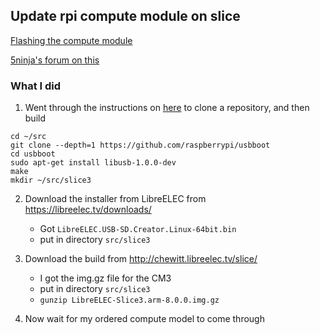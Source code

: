 ## Update rpi compute module on slice

[Flashing the compute module](https://www.raspberrypi.org/documentation/hardware/computemodule/cm-emmc-flashing.md)

[5ninja's forum on this](http://forums.fiveninjas.com/t/raspberry-pi-compute-module-3-has-been-released/1412)


### What I did

1) Went through the instructions on [here](https://www.raspberrypi.org/documentation/hardware/computemodule/cm-emmc-flashing.md) to clone a repository, and then build 
```
cd ~/src
git clone --depth=1 https://github.com/raspberrypi/usbboot
cd usbboot
sudo apt-get install libusb-1.0.0-dev
make
mkdir ~/src/slice3
```

2) Download the installer from LibreELEC from https://libreelec.tv/downloads/
    * Got `LibreELEC.USB-SD.Creator.Linux-64bit.bin`
    * put in directory `src/slice3`

3) Download the build from http://chewitt.libreelec.tv/slice/

    *  I got the img.gz file for the CM3
    *  put in directory `src/slice3`
    *  `gunzip LibreELEC-Slice3.arm-8.0.0.img.gz`

4) Now wait for my ordered compute model to come through
